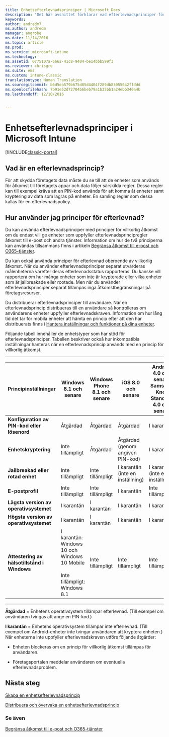 ```yaml
---
title: Enhetsefterlevnadsprinciper | Microsoft Docs
description: "Det här avsnittet förklarar vad efterlevnadsprinciper för enheter är och hur de fungerar."
keywords: 
author: andredm7
ms.author: andredm
manager: angrobe
ms.date: 11/14/2016
ms.topic: article
ms.prod: 
ms.service: microsoft-intune
ms.technology: 
ms.assetid: 0775107a-6662-41c8-9404-be14bbb599f3
ms.reviewer: chrisgre
ms.suite: ems
ms.custom: intune-classic
translationtype: Human Translation
ms.sourcegitcommit: b6d5ea579b675d85d4404f289db83055642ffddd
ms.openlocfilehash: 7b91e52d72704b6beb79a1b35bb1a24ebb340a4b
ms.lasthandoff: 12/10/2016


---
```


# <a name="device-compliance-policies-in-microsoft-intune"></a>Enhetsefterlevnadsprinciper i Microsoft Intune

[!INCLUDE[classic-portal](../includes/classic-portal.md)]

## <a name="what-is-a-compliance-policy"></a>Vad är en efterlevnadsprincip?
För att skydda företagets data måste du se till att de enheter som används för åtkomst till företagets appar och data följer särskilda regler. Dessa regler kan till exempel kräva att en PIN-kod används för att komma åt enheter samt kryptering av data som lagras på enheter. En samling regler som dessa kallas för en efterlevnadspolicy.

## <a name="how-should-i-use-compliance-policies"></a>Hur använder jag principer för efterlevnad?
Du kan använda efterlevnadsprinciper med principer för villkorlig åtkomst om du endast vill ge enheter som uppfyller efterlevnadsprincipregler åtkomst till e-post och andra tjänster. Information om hur de två principerna kan användas tillsammans finns i artikeln [Begränsa åtkomst till e-post och O365-tjänster](restrict-access-to-email-and-o365-services-with-microsoft-intune.md).

Du kan också använda principer för efterlevnad oberoende av villkorlig åtkomst. När du använder efterlevnadsprinciper separat utvärderas målenheterna varefter deras efterlevnadsstatus rapporteras. Du kanske vill rapportera om hur många enheter som inte är krypterade eller vilka enheter som är jailbreakade eller rootade. Men när du använder efterlevnadsprinciper separat tillämpas inga åtkomstbegränsningar på företagsresurser.

Du distribuerar efterlevnadsprinciper till användare. När en efterlevnadsprincip distribueras till en användare så kontrolleras om användarens enheter uppfyller efterlevnadskraven.
Information om hur lång tid det tar för mobila enheter att hämta en princip efter att den har distribuerats finns i [Hantera inställningar och funktioner på dina enheter](https://docs.microsoft.com/en-us/intune/deploy-use/manage-settings-and-features-on-your-devices-with-microsoft-intune-policies#frequently-asked-questions-about-intune-policies).

Följande tabell innehåller de enhetstyper som har stöd för efterlevnadsprinciper. Tabellen beskriver också hur inkompatibla inställningar hanteras när en efterlevnadsprincip används med en princip för villkorlig åtkomst.

-----------------------------

|Principinställningar| Windows 8.1 och senare| Windows Phone 8.1 och senare| iOS 8.0 och senare|Android 4.0 och senare<br/>Samsung Knox Standard 4.0 och senare|
|-----|----|----|----|----|
|**Konfiguration av PIN-kod eller lösenord** |Åtgärdad|Åtgärdad|Åtgärdad|I karantän|
|**Enhetskryptering**|Inte tillämpligt|Åtgärdad|Åtgärdad (genom angiven PIN-kod)|I karantän|
|**Jailbreakad eller rotad enhet**|Inte tillämpligt|Inte tillämpligt|I karantän (inte en inställning)|I karantän (inte en inställning)|
|**E-postprofil**|Inte tillämpligt|Inte tillämpligt|I karantän|Inte tillämpligt|
|**Lägsta version av operativsystemet**|I karantän|I karantän|I karantän|I karantän|
|**Högsta version av operativsystemet**|I karantän|I karantän|I karantän|I karantän|
|**Attestering av hälsotillstånd i Windows**|I karantän: Windows 10 och Windows 10 Mobile<br /><br />Inte tillämpligt: Windows 8.1|Inte tillämpligt|Inte tillämpligt|Inte tillämpligt|

------------------------------

**Åtgärdad** = Enhetens operativsystem tillämpar efterlevnad. (Till exempel om användaren tvingas att ange en PIN-kod.)

**I karantän** = Enhetens operativsystem tillämpar inte efterlevnad. (Till exempel om Android-enheter inte tvingar användaren att kryptera enheten.) När enheterna inte uppfyller efterlevnadskraven utförs följande åtgärder:

-   Enheten blockeras om en princip för villkorlig åtkomst tillämpas för användaren.

-   Företagsportalen meddelar användaren om eventuella efterlevnadsproblem.

## <a name="next-steps"></a>Nästa steg
[Skapa en enhetsefterlevnadsprincip](create-a-device-compliance-policy-in-microsoft-intune.md)

[Distribuera och övervaka en enhetsefterlevnadsprincip](deploy-and-monitor-a-device-compliance-policy-in-microsoft-intune.md)

### <a name="see-also"></a>Se även
[Begränsa åtkomst till e-post och O365-tjänster](restrict-access-to-email-and-o365-services-with-microsoft-intune.md)

